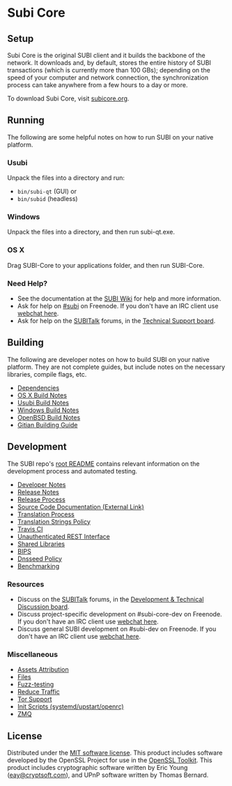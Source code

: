 Subi Core
=============

Setup
---------------------
Subi Core is the original SUBI client and it builds the backbone of the network. It downloads and, by default, stores the entire history of SUBI transactions (which is currently more than 100 GBs); depending on the speed of your computer and network connection, the synchronization process can take anywhere from a few hours to a day or more.

To download Subi Core, visit [subicore.org](https://subicore.org/en/releases/).

Running
---------------------
The following are some helpful notes on how to run SUBI on your native platform.

### Usubi

Unpack the files into a directory and run:

- `bin/subi-qt` (GUI) or
- `bin/subid` (headless)

### Windows

Unpack the files into a directory, and then run subi-qt.exe.

### OS X

Drag SUBI-Core to your applications folder, and then run SUBI-Core.

### Need Help?

* See the documentation at the [SUBI Wiki](https://en.subi.it/wiki/Main_Page)
for help and more information.
* Ask for help on [#subi](http://webchat.freenode.net?channels=subi) on Freenode. If you don't have an IRC client use [webchat here](http://webchat.freenode.net?channels=subi).
* Ask for help on the [SUBITalk](https://subitalk.org/) forums, in the [Technical Support board](https://subitalk.org/index.php?board=4.0).

Building
---------------------
The following are developer notes on how to build SUBI on your native platform. They are not complete guides, but include notes on the necessary libraries, compile flags, etc.

- [Dependencies](dependencies.md)
- [OS X Build Notes](build-osx.md)
- [Usubi Build Notes](build-usubi.md)
- [Windows Build Notes](build-windows.md)
- [OpenBSD Build Notes](build-openbsd.md)
- [Gitian Building Guide](gitian-building.md)

Development
---------------------
The SUBI repo's [root README](/README.md) contains relevant information on the development process and automated testing.

- [Developer Notes](developer-notes.md)
- [Release Notes](release-notes.md)
- [Release Process](release-process.md)
- [Source Code Documentation (External Link)](https://dev.visucore.com/subi/doxygen/)
- [Translation Process](translation_process.md)
- [Translation Strings Policy](translation_strings_policy.md)
- [Travis CI](travis-ci.md)
- [Unauthenticated REST Interface](REST-interface.md)
- [Shared Libraries](shared-libraries.md)
- [BIPS](bips.md)
- [Dnsseed Policy](dnsseed-policy.md)
- [Benchmarking](benchmarking.md)

### Resources
* Discuss on the [SUBITalk](https://subitalk.org/) forums, in the [Development & Technical Discussion board](https://subitalk.org/index.php?board=6.0).
* Discuss project-specific development on #subi-core-dev on Freenode. If you don't have an IRC client use [webchat here](http://webchat.freenode.net/?channels=subi-core-dev).
* Discuss general SUBI development on #subi-dev on Freenode. If you don't have an IRC client use [webchat here](http://webchat.freenode.net/?channels=subi-dev).

### Miscellaneous
- [Assets Attribution](assets-attribution.md)
- [Files](files.md)
- [Fuzz-testing](fuzzing.md)
- [Reduce Traffic](reduce-traffic.md)
- [Tor Support](tor.md)
- [Init Scripts (systemd/upstart/openrc)](init.md)
- [ZMQ](zmq.md)

License
---------------------
Distributed under the [MIT software license](/COPYING).
This product includes software developed by the OpenSSL Project for use in the [OpenSSL Toolkit](https://www.openssl.org/). This product includes
cryptographic software written by Eric Young ([eay@cryptsoft.com](mailto:eay@cryptsoft.com)), and UPnP software written by Thomas Bernard.
